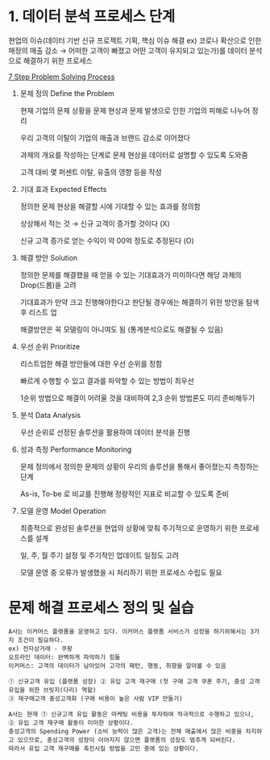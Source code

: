 # 1. 데이터 분석 프로세스 단계

현업의 이슈(데이터 기반 신규 프로젝트 기획, 핵심 이슈 해결 ex) 코로나 확산으로 인한 매장의 매출 감소 → 어떠한 고객이 빠졌고 어떤 고객이 유지되고 있는가)를 데이터 분석으로 해결하기 위한 프로세스

[7 Step Problem Solving Process](https://drive.google.com/uc?id=1A1Sz35J1jButl8y4bu2Fj4-ahkKFUAvo)

1. 문제 정의 Define the Problem 
    
    현재 기업의 문제 상황을 문제 현상과 문제 발생으로 인한 기업의 피해로 나누어 정리
    
    우리 고객의 이탈이 기업의 매출과 브랜드 감소로 이어졌다
    
    과제의 개요를 작성하는 단계로 문제 현상을 데이터로 설명할 수 있도록 도와줌
    
    고객 대비 몇 퍼센트 이탈, 유출의 영향 등을 작성
    
2. 기대 효과 Expected Effects
    
    정의한 문제 현상을 해결할 시에 기대할 수 있는 효과를 정의함 
    
    상상해서 적는 것 → 신규 고객이 증가할 것이다 (X) 
    
    신규 고객 증가로 얻는 수익이 약 00억 정도로 추정된다 (O)
    
3. 해결 방안 Solution
    
    정의한 문제를 해결했을 때 얻을 수 있는 기대효과가 미미하다면 해당 과제의 Drop(드롭)을 고려
    
    기대효과가 만약 크고 진행해야한다고 판단될 경우에는 해결하기 위한 방안을 탐색 후 리스트 업
    
    해결방안은 꼭 모델링이 아니여도 됨 (통계분석으로도 해결될 수 있음)
    
4. 우선 순위 Prioritize
    
    리스트업한 해결 방안들에 대한 우선 순위를 정함
    
    빠르게 수행할 수 있고 결과를 파악할 수 있는 방법이 최우선
    
    1순위 방법으로 해결이 어려울 것을 대비하여 2,3 순위 방법론도 미리 준비해두기
    
5. 분석 Data Analysis
    
    우선 순위로 선정된 솔루션을 활용하여 데이터 분석을 진행
    
6. 성과 측정 Performance Monitoring
    
    문제 정의에서 정의한 문제의 상황이 우리의 솔루션을 통해서 좋아졌는지 측정하는 단계
    
    As-is, To-be 로 비교를 진행해 정량적인 지표로 비교할 수 있도록 준비
    
7. 모델 운영 Model Operation
    
    최종적으로 완성된 솔루션을 현업의 상황에 맞춰 주기적으로 운영하기 위한 프로세스를 설계
    
    일, 주, 월 주기 설정 및 주기적인 업데이트 일정도 고려
    
    모델 운영 중 오류가 발생했을 시 처리하기 위한 프로세스 수립도 필요

# 문제 해결 프로세스 정의 및 실습

```shell
A사는 이커머스 플랫폼을 운영하고 있다. 이커머스 플랫폼 서비스가 성장을 하기위해서는 3가지 조건이 필요하다.
ex) 전자상거래 - 쿠팡
오프라인 데이터: 완벽하게 파악하기 힘듦
이커머스: 고객의 데이터가 남아있어 고갹의 패턴, 행동, 취향을 알아볼 수 있음

① 신규고객 유입 (플랫폼 성장) ② 유입 고객 재구매 (첫 구매 고객 쿠폰 주기, 충성 고객 유입을 위한 브릿지(다리) 역할)
③ 재구매고객 충성고객화 (구매 비용이 높은 사람 VIP 만들기)

A사는 현재 ① 신규고객 유입 활동은 마케팅 비용을 투자하여 적극적으로 수행하고 있으나, ② 유입 고객 재구매 활동이 미미한 상황이다.
충성고객의 Spending Power (소비 능력이 많은 고객)는 전체 매출에서 많은 비중을 차지하고 있으므로, 충성고객의 성장이 이어지지 않으면 플랫폼의 성장도 멈추게 되버린다.
따라서 유입 고객 재구매를 촉진시킬 방법을 고민 중에 있는 상황이다.
```

